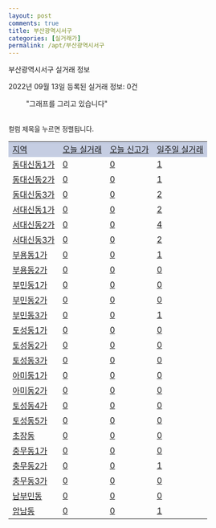 ```yaml
---
layout: post
comments: true
title: 부산광역시서구
categories: [실거래가]
permalink: /apt/부산광역시서구
---
```


부산광역시서구 실거래 정보

2022년 09월 13일 등록된 실거래 정보: 0건

<!--<script async src="https://pagead2.googlesyndication.com/pagead/js/adsbygoogle.js?client=ca-pub-3485438051770037"
 crossorigin="anonymous"></script>-->

<script type="text/javascript">
  google.charts.load('current', {'packages':['corechart']});
  google.charts.setOnLoadCallback(drawChart);

  function drawChart() {
    var data = google.visualization.arrayToDataTable([['거래일', '매매', '전월세', '전매'], ['21-01', 0, 3, 0], ['21-02', 0, 2, 0], ['21-03', 0, 1, 0], ['21-04', 0, 1, 0], ['21-05', 1, 0, 0], ['21-06', 0, 1, 0], ['21-07', 2, 4, 0], ['21-08', 15, 19, 0], ['21-09', 42, 24, 2], ['21-10', 84, 45, 1], ['21-11', 48, 35, 1], ['21-12', 33, 51, 0], ['22-01', 19, 53, 0], ['22-02', 35, 80, 0], ['22-03', 49, 61, 3], ['22-04', 46, 80, 23], ['22-05', 61, 86, 6], ['22-06', 50, 64, 3], ['22-07', 35, 73, 14], ['22-08', 36, 77, 7], ['22-09', 0, 11, 0]]);

    var options = {
      title: '최근 1년간 유형별 거래량 추이',
      legend: { position: 'bottom' }
    };

    setTimeout(function() {
        var chart = new google.visualization.LineChart(document.getElementById('columnchart_material'));
        chart.draw(data, (options));
        document.getElementById('loading').style.display = 'none';
        var dayLabel = (new Date()).getDay();
        if (dayLabel < 2) {
            sorttable.innerSortFunction.apply(document.getElementById('week'), []);
            sorttable.innerSortFunction.apply(document.getElementById('week'), []);        
        }
        else {
            sorttable.innerSortFunction.apply(document.getElementById('today'), []);
            sorttable.innerSortFunction.apply(document.getElementById('today'), []);
        }
    }, 200);

  }
</script>

<div id="loading" style="z-index:20; display: block; margin-left: 35px">"그래프를 그리고 있습니다"</div>
<div id="columnchart_material" style="width: 95%; margin-left: -35px; display: block"></div>
<!--<div style="width: 95%; margin-left: -35px; display: block">
      <script async src="https://pagead2.googlesyndication.com/pagead/js/adsbygoogle.js?client=ca-pub-3485438051770037"
          crossorigin="anonymous"></script>
      <ins class="adsbygoogle"
          style="display:block"
          data-ad-format="fluid"
          data-ad-layout-key="-fb+5w+4e-db+86"
          data-ad-client="ca-pub-3485438051770037"
          data-ad-slot="1827090281"></ins>
      <script>
          (adsbygoogle = window.adsbygoogle || []).push({});
      </script>
</div>-->
<br>

<font size='small' style='font-size: small;'>컬럼 제목을 누르면 정렬됩니다.</font>
<table class="sortable">
  <tr style='background-color: rgba(114, 132, 186,0.4);'>
    <td id="region"><a href="#">지역</a></td>
    <td id="today"><a href="#">오늘 실거래</a></td>
    <td id="today_new"><a href="#">오늘 신고가</a></td>
    <td id="week"><a href="#">일주일 실거래</a></td>
  </tr>

  
  <tr class="item">
    <td><a href="부산광역시서구동대신동1가">동대신동1가</a></td>
    <td><a href="부산광역시서구동대신동1가">0</a></td>
    <td><a href="부산광역시서구동대신동1가">0</a></td>
    <td><a href="부산광역시서구동대신동1가">1</a></td>
  </tr>
    

  <tr class="item">
    <td><a href="부산광역시서구동대신동2가">동대신동2가</a></td>
    <td><a href="부산광역시서구동대신동2가">0</a></td>
    <td><a href="부산광역시서구동대신동2가">0</a></td>
    <td><a href="부산광역시서구동대신동2가">1</a></td>
  </tr>
    

  <tr class="item">
    <td><a href="부산광역시서구동대신동3가">동대신동3가</a></td>
    <td><a href="부산광역시서구동대신동3가">0</a></td>
    <td><a href="부산광역시서구동대신동3가">0</a></td>
    <td><a href="부산광역시서구동대신동3가">2</a></td>
  </tr>
    

  <tr class="item">
    <td><a href="부산광역시서구서대신동1가">서대신동1가</a></td>
    <td><a href="부산광역시서구서대신동1가">0</a></td>
    <td><a href="부산광역시서구서대신동1가">0</a></td>
    <td><a href="부산광역시서구서대신동1가">2</a></td>
  </tr>
    

  <tr class="item">
    <td><a href="부산광역시서구서대신동2가">서대신동2가</a></td>
    <td><a href="부산광역시서구서대신동2가">0</a></td>
    <td><a href="부산광역시서구서대신동2가">0</a></td>
    <td><a href="부산광역시서구서대신동2가">4</a></td>
  </tr>
    

  <tr class="item">
    <td><a href="부산광역시서구서대신동3가">서대신동3가</a></td>
    <td><a href="부산광역시서구서대신동3가">0</a></td>
    <td><a href="부산광역시서구서대신동3가">0</a></td>
    <td><a href="부산광역시서구서대신동3가">2</a></td>
  </tr>
    

  <tr class="item">
    <td><a href="부산광역시서구부용동1가">부용동1가</a></td>
    <td><a href="부산광역시서구부용동1가">0</a></td>
    <td><a href="부산광역시서구부용동1가">0</a></td>
    <td><a href="부산광역시서구부용동1가">1</a></td>
  </tr>
    

  <tr class="item">
    <td><a href="부산광역시서구부용동2가">부용동2가</a></td>
    <td><a href="부산광역시서구부용동2가">0</a></td>
    <td><a href="부산광역시서구부용동2가">0</a></td>
    <td><a href="부산광역시서구부용동2가">0</a></td>
  </tr>
    

  <tr class="item">
    <td><a href="부산광역시서구부민동1가">부민동1가</a></td>
    <td><a href="부산광역시서구부민동1가">0</a></td>
    <td><a href="부산광역시서구부민동1가">0</a></td>
    <td><a href="부산광역시서구부민동1가">0</a></td>
  </tr>
    

  <tr class="item">
    <td><a href="부산광역시서구부민동2가">부민동2가</a></td>
    <td><a href="부산광역시서구부민동2가">0</a></td>
    <td><a href="부산광역시서구부민동2가">0</a></td>
    <td><a href="부산광역시서구부민동2가">0</a></td>
  </tr>
    

  <tr class="item">
    <td><a href="부산광역시서구부민동3가">부민동3가</a></td>
    <td><a href="부산광역시서구부민동3가">0</a></td>
    <td><a href="부산광역시서구부민동3가">0</a></td>
    <td><a href="부산광역시서구부민동3가">1</a></td>
  </tr>
    

  <tr class="item">
    <td><a href="부산광역시서구토성동1가">토성동1가</a></td>
    <td><a href="부산광역시서구토성동1가">0</a></td>
    <td><a href="부산광역시서구토성동1가">0</a></td>
    <td><a href="부산광역시서구토성동1가">0</a></td>
  </tr>
    

  <tr class="item">
    <td><a href="부산광역시서구토성동2가">토성동2가</a></td>
    <td><a href="부산광역시서구토성동2가">0</a></td>
    <td><a href="부산광역시서구토성동2가">0</a></td>
    <td><a href="부산광역시서구토성동2가">0</a></td>
  </tr>
    

  <tr class="item">
    <td><a href="부산광역시서구토성동3가">토성동3가</a></td>
    <td><a href="부산광역시서구토성동3가">0</a></td>
    <td><a href="부산광역시서구토성동3가">0</a></td>
    <td><a href="부산광역시서구토성동3가">0</a></td>
  </tr>
    

  <tr class="item">
    <td><a href="부산광역시서구아미동1가">아미동1가</a></td>
    <td><a href="부산광역시서구아미동1가">0</a></td>
    <td><a href="부산광역시서구아미동1가">0</a></td>
    <td><a href="부산광역시서구아미동1가">0</a></td>
  </tr>
    

  <tr class="item">
    <td><a href="부산광역시서구아미동2가">아미동2가</a></td>
    <td><a href="부산광역시서구아미동2가">0</a></td>
    <td><a href="부산광역시서구아미동2가">0</a></td>
    <td><a href="부산광역시서구아미동2가">0</a></td>
  </tr>
    

  <tr class="item">
    <td><a href="부산광역시서구토성동4가">토성동4가</a></td>
    <td><a href="부산광역시서구토성동4가">0</a></td>
    <td><a href="부산광역시서구토성동4가">0</a></td>
    <td><a href="부산광역시서구토성동4가">0</a></td>
  </tr>
    

  <tr class="item">
    <td><a href="부산광역시서구토성동5가">토성동5가</a></td>
    <td><a href="부산광역시서구토성동5가">0</a></td>
    <td><a href="부산광역시서구토성동5가">0</a></td>
    <td><a href="부산광역시서구토성동5가">0</a></td>
  </tr>
    

  <tr class="item">
    <td><a href="부산광역시서구초장동">초장동</a></td>
    <td><a href="부산광역시서구초장동">0</a></td>
    <td><a href="부산광역시서구초장동">0</a></td>
    <td><a href="부산광역시서구초장동">0</a></td>
  </tr>
    

  <tr class="item">
    <td><a href="부산광역시서구충무동1가">충무동1가</a></td>
    <td><a href="부산광역시서구충무동1가">0</a></td>
    <td><a href="부산광역시서구충무동1가">0</a></td>
    <td><a href="부산광역시서구충무동1가">0</a></td>
  </tr>
    

  <tr class="item">
    <td><a href="부산광역시서구충무동2가">충무동2가</a></td>
    <td><a href="부산광역시서구충무동2가">0</a></td>
    <td><a href="부산광역시서구충무동2가">0</a></td>
    <td><a href="부산광역시서구충무동2가">1</a></td>
  </tr>
    

  <tr class="item">
    <td><a href="부산광역시서구충무동3가">충무동3가</a></td>
    <td><a href="부산광역시서구충무동3가">0</a></td>
    <td><a href="부산광역시서구충무동3가">0</a></td>
    <td><a href="부산광역시서구충무동3가">0</a></td>
  </tr>
    

  <tr class="item">
    <td><a href="부산광역시서구남부민동">남부민동</a></td>
    <td><a href="부산광역시서구남부민동">0</a></td>
    <td><a href="부산광역시서구남부민동">0</a></td>
    <td><a href="부산광역시서구남부민동">0</a></td>
  </tr>
    

  <tr class="item">
    <td><a href="부산광역시서구암남동">암남동</a></td>
    <td><a href="부산광역시서구암남동">0</a></td>
    <td><a href="부산광역시서구암남동">0</a></td>
    <td><a href="부산광역시서구암남동">1</a></td>
  </tr>
    


</table>


    